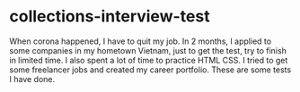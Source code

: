 # collections-interview-test
When corona happened, I have to quit my job. In 2 months, I applied to some companies in my hometown Vietnam,  just to get the test, try to finish in limited time. I also spent a lot of time to practice HTML CSS. I tried to get some freelancer jobs and created my career portfolio. These are some tests I have done.
